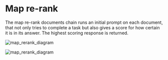# Map re-rank

The map re-rank documents chain runs an initial prompt on each document, that not only tries to complete a task but also gives a score for how certain it is in its answer. The highest scoring response is returned.

![map_rerank_diagram](/assets/images/map_rerank-0302b59b690c680ad6099b7bfe6d9fe5.jpg)

![map_rerank_diagram](/assets/images/map_rerank-0302b59b690c680ad6099b7bfe6d9fe5.jpg)
